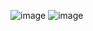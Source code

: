 ![image](https://user-images.githubusercontent.com/97594290/232983768-bd1f3b7f-3066-4a45-a9ce-083c42714d98.png)
![image](https://user-images.githubusercontent.com/97594290/232983810-6002684e-6cc6-4854-ab0a-0e76978aa21f.png)
